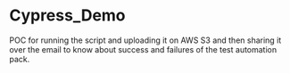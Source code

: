 # Cypress_Demo

POC for running the script and uploading it on AWS S3 and then sharing it over the email to know about success and failures of the test automation pack.
